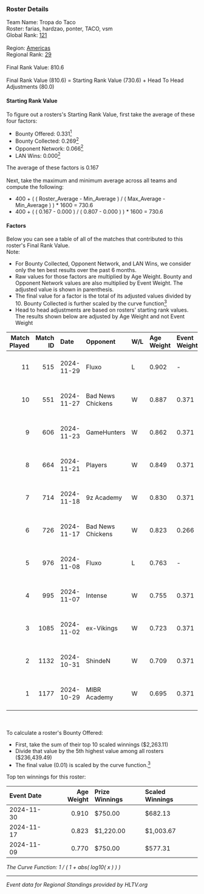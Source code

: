 ### Roster Details<br />
Team Name: Tropa do Taco<br />
Roster: farias, hardzao, ponter, TACO, vsm<br />
Global Rank: [121](../../standings_global_2025_01_13.md)<br />
<br />
Region: [Americas]( ../../standings_americas_2025_01_13.md)<br />
Regional Rank: [29]( ../../standings_americas_2025_01_13.md)<br />
<br />
Final Rank Value:  810.6<br />
<br />
Final Rank Value (810.6) = Starting Rank Value (730.6) + Head To Head Adjustments (80.0)<br />

#### Starting Rank Value<br />
To figure out a rosters's Starting Rank Value, first take the average of these four factors:<br />
- Bounty Offered: 0.331[<sup>1</sup>](#table2)
- Bounty Collected: 0.269[<sup>2</sup>](#table1)
- Opponent Network: 0.066[<sup>2</sup>](#table1)
- LAN Wins: 0.000[<sup>2</sup>](#table1)

The average of these factors is 0.167<br />
<br />
Next, take the maximum and minimum average across all teams and compute the following:<br />
- 400 + ( ( Roster_Average - Min_Average ) / ( Max_Average - Min_Average ) ) * 1600 = 730.6
- 400 + ( ( 0.167 - 0.000 ) / ( 0.807 - 0.000 ) ) * 1600 = 730.6


#### Factors<br />
Below you can see a table of all of the matches that contributed to this roster's Final Rank Value.<br />
Note:<br />

- For Bounty Collected, Opponent Network, and LAN Wins, we consider only the ten best results over the past 6 months.
- Raw values for those factors are multiplied by Age Weight. Bounty and Opponent Network values are also multiplied by Event Weight. The adjusted value is shown in parenthesis.
- The final value for a factor is the total of its adjusted values divided by 10. Bounty Collected is further scaled by the curve function[<sup>3</sup>](#curveFunction)
- Head to head adjustments are based on rosters' starting rank values. The results shown below are adjusted by Age Weight and not Event Weight
<span id="table1"></span><br />


| Match Played | Match ID | Date       | Opponent          | W/L | Age Weight | Event Weight | Bounty Collected | Opponent Network | LAN Wins  | H2H Adj. | Roster                               |
| -: | -: | :- | :- | :- | :- | :- | :- | :- | :- | -: | :- |
|           11 |      515 | 2024-11-29 | Fluxo             | L   | 0.902      | -            | -                | -                | -         |    -3.27 | farias, hardzao, ponter, TACO, vsm   |
|           10 |      551 | 2024-11-27 | Bad News Chickens | W   | 0.887      | 0.371        | 0.008 (0.003)    | 0.230 (0.076)    | 0 (0.000) |     9.14 | chayJESUS, farias, ponter, TACO, vsm |
|            9 |      606 | 2024-11-23 | GameHunters       | W   | 0.862      | 0.371        | 0.002 (0.001)    | 0.323 (0.103)    | 0 (0.000) |    11.00 | chayJESUS, farias, ponter, TACO, vsm |
|            8 |      664 | 2024-11-21 | Players           | W   | 0.849      | 0.371        | 0.014 (0.004)    | 0.397 (0.125)    | 0 (0.000) |    11.18 | chayJESUS, farias, ponter, TACO, vsm |
|            7 |      714 | 2024-11-18 | 9z Academy        | W   | 0.830      | 0.371        | 0.000 (0.000)    | 0.258 (0.079)    | 0 (0.000) |     5.51 | chayJESUS, farias, ponter, TACO, vsm |
|            6 |      726 | 2024-11-17 | Bad News Chickens | W   | 0.823      | 0.266        | 0.008 (0.002)    | 0.230 (0.050)    | 0 (0.000) |    10.07 | chayJESUS, farias, ponter, TACO, vsm |
|            5 |      976 | 2024-11-08 | Fluxo             | L   | 0.763      | -            | -                | -                | -         |    -2.78 | farias, n1ssim, ponter, TACO, vsm    |
|            4 |      995 | 2024-11-07 | Intense           | W   | 0.755      | 0.371        | 0.003 (0.001)    | 0.040 (0.011)    | 0 (0.000) |     8.23 | chayJESUS, farias, ponter, TACO, vsm |
|            3 |     1085 | 2024-11-02 | ex-Vikings        | W   | 0.723      | 0.371        | 0.015 (0.004)    | 0.329 (0.088)    | 0 (0.000) |    11.05 | chayJESUS, farias, ponter, TACO, vsm |
|            2 |     1132 | 2024-10-31 | ShindeN           | W   | 0.709      | 0.371        | 0.016 (0.004)    | 0.297 (0.078)    | 0 (0.000) |    11.30 | chayJESUS, farias, ponter, TACO, vsm |
|            1 |     1177 | 2024-10-29 | MIBR Academy      | W   | 0.695      | 0.371        | 0.003 (0.001)    | 0.191 (0.049)    | 0 (0.000) |     8.60 | chayJESUS, farias, ponter, TACO, vsm |

<br />
<span id="table2"></span><br />
To calculate a roster's Bounty Offered:<br />

- First, take the sum of their top 10 scaled winnings ($2,263.11)
- Divide that value by the 5th highest value among all rosters ($236,439.49)
- The final value (0.01) is scaled by the curve function.[<sup>3</sup>](#curveFunction)

Top ten winnings for this roster:<br />

| Event Date | Age Weight | Prize Winnings | Scaled Winnings |
| :- | -: | :- | :- |
| 2024-11-30 |      0.910 | $750.00        | $682.13         |
| 2024-11-17 |      0.823 | $1,220.00      | $1,003.67       |
| 2024-11-09 |      0.770 | $750.00        | $577.31         |


<span id="curveFunction"></span>_The Curve Function: 1 / ( 1 + abs( log10( x ) ) )_<br />

---
_Event data for Regional Standings provided by HLTV.org_<br />
